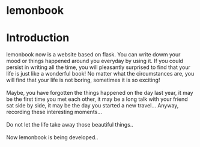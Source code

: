 lemonbook
=====
# Introduction
lemonbook now is a website based on flask. 
You can write dowm your mood or things happened around you everyday by using it. 
If you could persist in writing all the time, you will pleasantly surprised to find that your life is just like a wonderful book! No matter what the circumstances are, you will find that your life is not boring, sometimes it is so exciting! <br/><br/>
Maybe, you have forgotten the things happened on the day last year, it may be the first time you met each other, it may be a long talk with your friend sat side by side, it may be the day you started a new travel...
Anyway, recording these interesting moments...<br/><br/>
Do not let the life take away those beautiful things..<br/><br/>
Now lemonbook is being developed..
